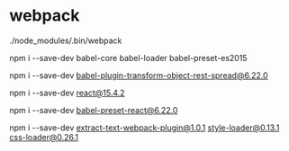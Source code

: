 # webpack

./node_modules/.bin/webpack

npm i --save-dev babel-core babel-loader babel-preset-es2015

npm i --save-dev babel-plugin-transform-object-rest-spread@6.22.0

npm i --save-dev react@15.4.2

npm i --save-dev babel-preset-react@6.22.0

npm i --save-dev extract-text-webpack-plugin@1.0.1 style-loader@0.13.1 css-loader@0.26.1